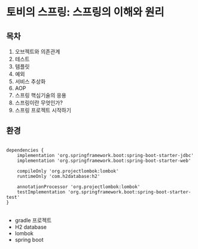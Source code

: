 토비의 스프링: 스프링의 이해와 원리
===========================

## 목차
1. 오브젝트와 의존관계
2. 테스트
3. 템플릿
4. 예외
5. 서비스 추상화
6. AOP
7. 스프링 핵심기술의 응용
8. 스프링이란 무엇인가?
9. 스프링 프로젝트 시작하기

## 환경

<pre>
<code>
dependencies {
    implementation 'org.springframework.boot:spring-boot-starter-jdbc'
    implementation 'org.springframework.boot:spring-boot-starter-web'

    compileOnly 'org.projectlombok:lombok'
    runtimeOnly 'com.h2database:h2'

    annotationProcessor 'org.projectlombok:lombok'
    testImplementation 'org.springframework.boot:spring-boot-starter-test'
}
</code>
</pre>

- gradle 프로젝트
- H2 database
- lombok
- spring boot